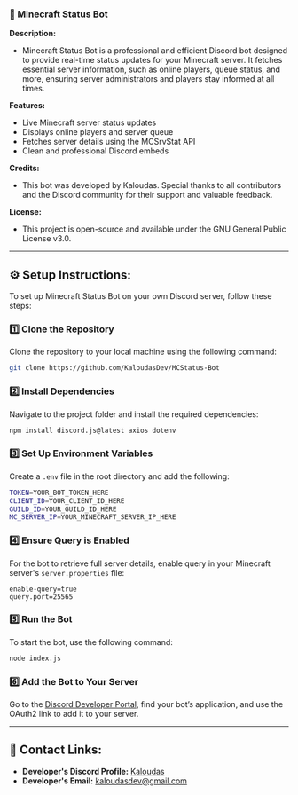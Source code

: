 ### 📡 Minecraft Status Bot  

**Description:**  
- Minecraft Status Bot is a professional and efficient Discord bot designed to provide real-time status updates for your Minecraft server. It fetches essential server information, such as online players, queue status, and more, ensuring server administrators and players stay informed at all times.

**Features:**  
- Live Minecraft server status updates  
- Displays online players and server queue  
- Fetches server details using the MCSrvStat API  
- Clean and professional Discord embeds  

**Credits:**  
- This bot was developed by Kaloudas. Special thanks to all contributors and the Discord community for their support and valuable feedback.  

**License:**  
- This project is open-source and available under the GNU General Public License v3.0.  

---

## ⚙️ Setup Instructions:  

To set up Minecraft Status Bot on your own Discord server, follow these steps:  

### 1️⃣ Clone the Repository  
Clone the repository to your local machine using the following command:  
```sh
git clone https://github.com/KaloudasDev/MCStatus-Bot
```

### 2️⃣ Install Dependencies  
Navigate to the project folder and install the required dependencies:  
```sh
npm install discord.js@latest axios dotenv
```

### 3️⃣ Set Up Environment Variables  
Create a `.env` file in the root directory and add the following:  
```sh
TOKEN=YOUR_BOT_TOKEN_HERE
CLIENT_ID=YOUR_CLIENT_ID_HERE
GUILD_ID=YOUR_GUILD_ID_HERE
MC_SERVER_IP=YOUR_MINECRAFT_SERVER_IP_HERE
```

### 4️⃣ Ensure Query is Enabled  
For the bot to retrieve full server details, enable query in your Minecraft server's `server.properties` file:  
```properties
enable-query=true
query.port=25565
```

### 5️⃣ Run the Bot  
To start the bot, use the following command:  
```sh
node index.js
```

### 6️⃣ Add the Bot to Your Server  
Go to the [Discord Developer Portal](https://discord.com/developers/applications), find your bot’s application, and use the OAuth2 link to add it to your server.  

---

## 🔗 Contact Links:  
- **Developer's Discord Profile:** [Kaloudas](https://discordlookup.com/user/1069279857072160921)  
- **Developer's Email:** [kaloudasdev@gmail.com](mailto:kaloudasdev@gmail.com)
